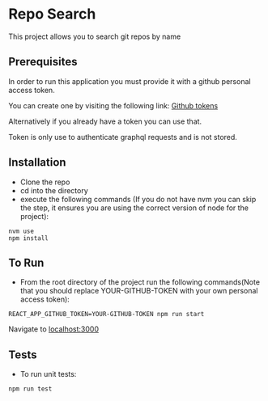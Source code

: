 # Repo Search

This project allows you to search git repos by name

## Prerequisites

In order to run this application you must provide it with a github personal access token.

You can create one by visiting the following link: [Github tokens](https://github.com/settings/tokens)

Alternatively if you already have a token you can use that.

Token is only use to authenticate graphql requests and is not stored.
## Installation

* Clone the repo
* cd into the directory
* execute the following commands (If you do not have nvm you can skip the step, it ensures you are using the correct version of node for the project):

```shell script
nvm use
npm install
```

## To Run

* From the root directory of the project run the following commands(Note that you should replace YOUR-GITHUB-TOKEN with your own personal access token):
```shell script
REACT_APP_GITHUB_TOKEN=YOUR-GITHUB-TOKEN npm run start
```

Navigate to [localhost:3000](http://localhost:3000)

## Tests

* To run unit tests:
```shell script
npm run test
```
